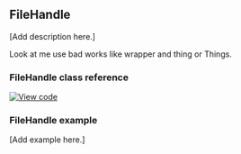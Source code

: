## FileHandle

[Add description here.]

Look at me use bad works like wrapper and thing or Things.

### FileHandle class reference

[![View code](https://www.mbed.com/embed/?type=library)](https://os.mbed.com/docs/v5.6/mbed-os-api-doxy/class_file_handle.html)

### FileHandle example

[Add example here.]
